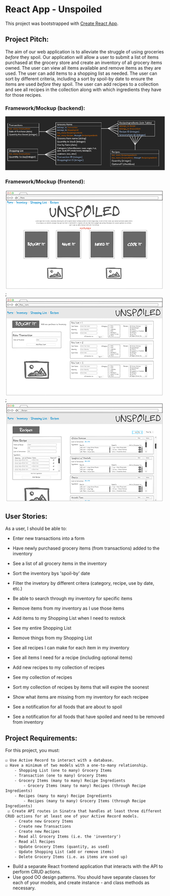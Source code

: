 # React App - Unspoiled

This project was bootstrapped with [Create React App](https://github.com/facebook/create-react-app).

## Project Pitch:
The aim of our web application is to alleviate the struggle of using groceries <em>before</em> they spoil. Our application will allow a user to submit a list of items purchased at the grocery store and create an inventory of all grocery items owned. The user can view all items available and remove items as they are used. The user can add items to a shopping list as needed. The user can sort by different criteria, including a sort by spoil-by date to ensure the items are used <em>before</em> they spoil. The user can add recipes to a collection and see all recipes in the collection along with which ingredients they have for those recipes. 

### Framework/Mockup (backend):
![backend](images/backend_framework.PNG)

### Framework/Mockup (frontend):
![Homepage](images/home_mock.png);
![newitems](images/new_items_mock.png);
![recipes](images/recipes_mock.png)

## User Stories:
As a user, I should be able to:
-	Enter new transactions into a form
-   Have newly purchased grocery items (from transactions) added to the inventory
-	See a list of all grocery items in the inventory
-	Sort the inventory bys 'spoil-by’ date
-	Filter the invetory by different critera (category, recipe, use by date, etc.)
-	Be able to search through my inventory for specific items
-	Remove items from my inventory as I use those items

-	Add items to my Shopping List when I need to restock
-	See my entire Shopping List
-	Remove things from my Shopping List

-	See all recipes I can make for each item in my inventory
-	See all items I need for a recipe (including optional items)
-	Add new recipes to my collection of recipes
-	See my collection of recipes
-	Sort my collection of recipes by items that will expire the soonest
-	Show what items are missing from my inventory for each recipee
-	See a notification for all foods that are about to spoil
-	See a notification for all foods that have spoiled and need to be removed from inventory

## Project Requirements:
For this project, you must:

    ☑ Use Active Record to interact with a database.
    ☑ Have a minimum of two models with a one-to-many relationship.
        - Shopping List (one to many) Grocery Items
        - Transaction (one to many) Grocery Items
        - Grocery Items (many to many) Recipe Ingredients
            - Grocery Items (many to many) Recipes (through Recipe Ingredients)
        - Recipes (many to many) Recipe Ingredients
            - Recipes (many to many) Grocery Items (through Recipe Ingredients)
     ☑ Create API routes in Sinatra that handles at least three different CRUD actions for at least one of your Active Record models.
        - Create new Grocery Items
        - Create new Transactions
        - Create new Recipes
        - Read all Grocery Items (i.e. the 'inventory')
        - Read all Recipes
        - Update Grocery Items (quantity, as used)
        - Update Shopping List (add or remove items)
        - Delete Grocery Items (i.e. as items are used up)
- Build a separate React frontend application that interacts with the API to perform CRUD actions.
- Use good OO design patterns. You should have separate classes for each of your models, and create instance - and class methods as necessary.
